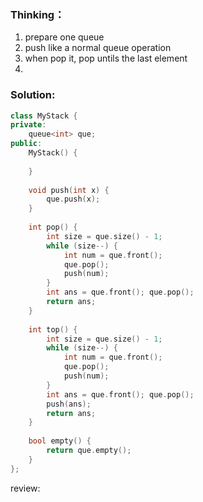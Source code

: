 ### Thinking：
1. prepare one queue
2. push like a normal queue operation
3. when pop it, pop untils the last element
4. 

### Solution:

```cpp
class MyStack {
private:
	queue<int> que;
public:
    MyStack() {
        
    }
    
    void push(int x) {
	    que.push(x);
    }
    
    int pop() {
        int size = que.size() - 1;
        while (size--) {
	        int num = que.front(); 
	        que.pop();
	        push(num);
        }
        int ans = que.front(); que.pop();
        return ans;
    }
    
    int top() {
        int size = que.size() - 1;
        while (size--) {
	        int num = que.front(); 
	        que.pop();
	        push(num);
        }
        int ans = que.front(); que.pop();
        push(ans);
        return ans;
    }
    
    bool empty() {
        return que.empty();
    }
};
```

review: